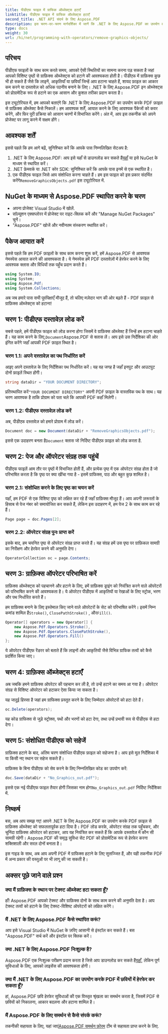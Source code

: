 ```yaml
---
title: पीडीएफ फाइल में ग्राफिक ऑब्जेक्ट्स हटाएँ
linktitle: पीडीएफ फाइल में ग्राफिक ऑब्जेक्ट्स हटाएँ
second_title: .NET API संदर्भ के लिए Aspose.PDF
description: इस चरण-दर-चरण मार्गदर्शिका में जानें कि .NET के लिए Aspose.PDF का उपयोग करके PDF फ़ाइल से ग्राफ़िक्स ऑब्जेक्ट कैसे निकालें। अपने PDF हेरफेर कार्यों को सरल बनाएँ।
type: docs
weight: 30
url: /hi/net/programming-with-operators/remove-graphics-objects/
---
```

## परिचय

पीडीएफ फाइलों के साथ काम करते समय, आपको ऐसी स्थितियों का सामना करना पड़ सकता है जहां आपको विशिष्ट पृष्ठों से ग्राफ़िक्स ऑब्जेक्ट्स को हटाने की आवश्यकता होती है। पीडीएफ में ग्राफ़िक्स कुछ भी हो सकते हैं जैसे कि लाइनें, आकृतियाँ या छवियाँ जिन्हें आप हटाना चाहते हैं, शायद फ़ाइल का आकार कम करने या दस्तावेज़ को अधिक पठनीय बनाने के लिए। .NET के लिए Aspose.PDF इन ऑब्जेक्ट्स को प्रोग्रामेटिक रूप से हटाने का एक आसान और कुशल तरीका प्रदान करता है।

इस ट्यूटोरियल में, हम आपको बताएंगे कि .NET के लिए Aspose.PDF का उपयोग करके PDF फ़ाइल से ग्राफ़िक्स ऑब्जेक्ट कैसे निकालें। हम आवश्यक शर्तें, आयात करने के लिए आवश्यक पैकेजों को कवर करेंगे, और फिर पूरी प्रक्रिया को आसान चरणों में विभाजित करेंगे। अंत में, आप इस तकनीक को अपने प्रोजेक्ट पर लागू करने में सक्षम होंगे।

## आवश्यक शर्तें

इससे पहले कि हम आगे बढ़ें, सुनिश्चित करें कि आपके पास निम्नलिखित सेटअप है:

1.  .NET के लिए Aspose.PDF: आप इसे यहाँ से डाउनलोड कर सकते हैं[यहाँ](https://releases.aspose.com/pdf/net/) या इसे NuGet के माध्यम से स्थापित करें।
2. .NET फ्रेमवर्क या .NET कोर SDK: सुनिश्चित करें कि आपके पास इनमें से एक स्थापित है।
3.  एक पीडीएफ फाइल जिसे आप संशोधित करना चाहते हैं। हम इस फाइल को इस प्रकार संदर्भित करेंगे`RemoveGraphicsObjects.pdf` इस ट्यूटोरियल में.

## NuGet के माध्यम से Aspose.PDF स्थापित करने के चरण

- अपना प्रोजेक्ट Visual Studio में खोलें.
- सॉल्यूशन एक्सप्लोरर में प्रोजेक्ट पर राइट-क्लिक करें और "Manage NuGet Packages" चुनें।
- "Aspose.PDF" खोजें और नवीनतम संस्करण स्थापित करें।
  
## पैकेज आयात करें

इससे पहले कि हम PDF फ़ाइलों के साथ काम करना शुरू करें, हमें Aspose.PDF से आवश्यक नेमस्पेस आयात करने की आवश्यकता है। ये नेमस्पेस हमें PDF दस्तावेज़ों में हेरफेर करने के लिए आवश्यक क्लास और विधियों तक पहुँच प्रदान करते हैं।

```csharp
using System.IO;
using System;
using Aspose.Pdf;
using System.Collections;
```

अब जब हमारे पास सभी पूर्वापेक्षाएँ मौजूद हैं, तो चलिए मज़ेदार भाग की ओर बढ़ते हैं - PDF फ़ाइल से ग्राफ़िक्स ऑब्जेक्ट्स को हटाना!

## चरण 1: पीडीएफ दस्तावेज़ लोड करें

 सबसे पहले, हमें पीडीएफ फाइल को लोड करना होगा जिसमें वे ग्राफ़िक्स ऑब्जेक्ट हैं जिन्हें हम हटाना चाहते हैं। यह काम करने के लिए,`Document`Aspose.PDF से क्लास लें। आप इसे उस निर्देशिका की ओर इंगित करेंगे जहाँ आपकी PDF फ़ाइल स्थित है।

### चरण 1.1: अपने दस्तावेज़ का पथ निर्धारित करें

आइए अपने दस्तावेज़ के लिए निर्देशिका पथ निर्धारित करें। यह वह जगह है जहाँ इनपुट और आउटपुट दोनों फ़ाइलें स्थित होंगी।

```csharp
string dataDir = "YOUR DOCUMENT DIRECTORY";
```

 प्रतिस्थापित करें`"YOUR DOCUMENT DIRECTORY"` अपनी PDF फ़ाइल के वास्तविक पथ के साथ। यह चरण आवश्यक है ताकि प्रोग्राम को पता चले कि आपकी PDF कहाँ मिलेगी।

### चरण 1.2: पीडीएफ दस्तावेज़ लोड करें

अब, पीडीएफ दस्तावेज़ को हमारे प्रोग्राम में लोड करें।

```csharp
Document doc = new Document(dataDir + "RemoveGraphicsObjects.pdf");
```

 इससे एक उदाहरण बनता है`Document` क्लास जो निर्दिष्ट पीडीएफ फ़ाइल को लोड करता है.

## चरण 2: पेज और ऑपरेटर संग्रह तक पहुंचें

पीडीएफ फाइलें आम तौर पर पृष्ठों में विभाजित होती हैं, और प्रत्येक पृष्ठ में एक ऑपरेटर संग्रह होता है जो परिभाषित करता है कि पृष्ठ पर क्या खींचा गया है - इसमें ग्राफिक्स, पाठ और बहुत कुछ शामिल है।

### चरण 2.1: संशोधित करने के लिए पृष्ठ का चयन करें

यहाँ, हम PDF से एक विशिष्ट पृष्ठ को लक्षित कर रहे हैं जहाँ ग्राफ़िक्स मौजूद हैं। आप अपनी ज़रूरतों के हिसाब से पेज नंबर को समायोजित कर सकते हैं, लेकिन इस उदाहरण में, हम पेज 2 के साथ काम कर रहे हैं।

```csharp
Page page = doc.Pages[2];
```

### चरण 2.2: ऑपरेटर संग्रह पुनः प्राप्त करें

इसके बाद, हम चयनित पृष्ठ से ऑपरेटर संग्रह प्राप्त करते हैं। यह संग्रह हमें उस पृष्ठ पर ग्राफ़िकल सामग्री का निरीक्षण और हेरफेर करने की अनुमति देगा।

```csharp
OperatorCollection oc = page.Contents;
```

## चरण 3: ग्राफ़िक्स ऑपरेटर परिभाषित करें

ग्राफ़िक्स ऑब्जेक्ट्स को पहचानने और हटाने के लिए, हमें ग्राफ़िक्स ड्राइंग को नियंत्रित करने वाले ऑपरेटरों को परिभाषित करने की आवश्यकता है। ये ऑपरेटर पीडीएफ में आकृतियों या रेखाओं के लिए स्ट्रोक, भरण और पथ निर्धारित करते हैं।

 हम ग्राफ़िक्स बनाने के लिए इस्तेमाल किए जाने वाले ऑपरेटरों के सेट को परिभाषित करेंगे। इसमें निम्न कमांड शामिल हैं`Stroke()`, `ClosePathStroke()` , और`Fill()`.

```csharp
Operator[] operators = new Operator[] {
    new Aspose.Pdf.Operators.Stroke(),
    new Aspose.Pdf.Operators.ClosePathStroke(),
    new Aspose.Pdf.Operators.Fill()
};
```

ये ऑपरेटर पीडीएफ रेंडरर को बताते हैं कि लाइनों और आकृतियों जैसे विभिन्न ग्राफिक तत्वों को कैसे प्रदर्शित किया जाए।

## चरण 4: ग्राफ़िक्स ऑब्जेक्ट्स हटाएँ

अब जबकि हमने ग्राफ़िक्स ऑपरेटर की पहचान कर ली है, तो उन्हें हटाने का समय आ गया है। ऑपरेटर संग्रह से विशिष्ट ऑपरेटर को हटाकर ऐसा किया जा सकता है।

यह जादुई हिस्सा है जहां हम ग्राफिक्स प्रस्तुत करने के लिए जिम्मेदार ऑपरेटरों को हटा देते हैं।

```csharp
oc.Delete(operators);
```

यह कोड ग्राफिक्स से जुड़े स्ट्रोक्स, पथों और भरणों को हटा देगा, तथा उन्हें प्रभावी रूप से पीडीएफ से हटा देगा।

## चरण 5: संशोधित पीडीएफ को सहेजें

ग्राफ़िक्स हटाने के बाद, अंतिम चरण संशोधित पीडीएफ फ़ाइल को सहेजना है। आप इसे मूल निर्देशिका में या किसी नए स्थान पर सहेज सकते हैं।

ग्राफ़िक्स के बिना पीडीएफ को सेव करने के लिए निम्नलिखित कोड का उपयोग करें:

```csharp
doc.Save(dataDir + "No_Graphics_out.pdf");
```

 इससे एक नई पीडीएफ फाइल तैयार होगी जिसका नाम होगा`No_Graphics_out.pdf` निर्दिष्ट निर्देशिका में.

## निष्कर्ष

बस, अब आप समझ गए! आपने .NET के लिए Aspose.PDF का उपयोग करके PDF फ़ाइल से ग्राफ़िक्स ऑब्जेक्ट को सफलतापूर्वक हटा दिया है। PDF लोड करके, ऑपरेटर संग्रह तक पहुँचकर, और चुनिंदा ग्राफ़िक्स ऑपरेटर को हटाकर, आप यह नियंत्रित कर सकते हैं कि आपके दस्तावेज़ में कौन सी सामग्री रहेगी। Aspose.PDF की समृद्ध सुविधा सेट PDF को प्रोग्रामेटिक रूप से हेरफेर करना शक्तिशाली और सरल दोनों बनाता है।

इस गाइड के साथ, अब आप अपनी PDF में ग्राफिक्स हटाने के लिए सुसज्जित हैं, और यही तकनीक PDF में अन्य प्रकार की वस्तुओं पर भी लागू की जा सकती है।

## अक्सर पूछे जाने वाले प्रश्न

### क्या मैं ग्राफ़िक्स के स्थान पर टेक्स्ट ऑब्जेक्ट हटा सकता हूँ?

हाँ! Aspose.PDF आपको टेक्स्ट और ग्राफ़िक्स दोनों के साथ काम करने की अनुमति देता है। आप टेक्स्ट तत्वों को हटाने के लिए टेक्स्ट-विशिष्ट ऑपरेटरों को लक्षित करेंगे।

### मैं .NET के लिए Aspose.PDF कैसे स्थापित करूं?

आप इसे Visual Studio में NuGet के ज़रिए आसानी से इंस्टॉल कर सकते हैं। बस "Aspose.PDF" सर्च करें और इंस्टॉल पर क्लिक करें।

### क्या .NET के लिए Aspose.PDF निःशुल्क है?

 Aspose.PDF एक निःशुल्क परीक्षण प्रदान करता है जिसे आप डाउनलोड कर सकते हैं[यहाँ](https://releases.aspose.com/), लेकिन पूर्ण सुविधाओं के लिए, आपको लाइसेंस की आवश्यकता होगी।

### क्या मैं .NET के लिए Aspose.PDF का उपयोग करके PDF में छवियों में हेरफेर कर सकता हूँ?

हां, Aspose.PDF छवि हेरफेर सुविधाओं की एक विस्तृत श्रृंखला का समर्थन करता है, जिसमें PDF से छवियों को निकालना, आकार बदलना और हटाना शामिल है।

### मैं Aspose.PDF के लिए समर्थन से कैसे संपर्क करूं?

 तकनीकी सहायता के लिए, यहां जाएं[Aspose.PDF समर्थन फ़ोरम](https://forum.aspose.com/c/pdf/10) टीम से सहायता प्राप्त करने के लिए.